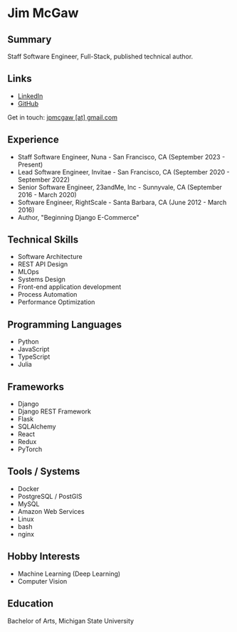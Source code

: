 # Jim McGaw

## Summary
Staff Software Engineer, Full-Stack, published technical author.

## Links
* <a href="https://www.linkedin.com/in/jimmcgaw/" target="_blank">LinkedIn</a>
* <a href="https://github.com/jimmcgaw" target="_blank">GitHub</a>

Get in touch: <a href="mailto:jpmcgaw@gmail.com">jpmcgaw [at] gmail.com</a>

## Experience
* Staff Software Engineer, Nuna - San Francisco, CA (September 2023 - Present)
* Lead Software Engineer, Invitae - San Francisco, CA (September 2020 - September 2022)
* Senior Software Engineer, 23andMe, Inc - Sunnyvale, CA (September 2016 - March 2020)
* Software Engineer, RightScale - Santa Barbara, CA (June 2012 - March 2016)
* Author, "Beginning Django E-Commerce"

## Technical Skills
* Software Architecture
* REST API Design
* MLOps
* Systems Design
* Front-end application development
* Process Automation
* Performance Optimization

## Programming Languages
* Python
* JavaScript
* TypeScript
* Julia

## Frameworks
* Django
* Django REST Framework
* Flask
* SQLAlchemy
* React
* Redux
* PyTorch

## Tools / Systems
* Docker
* PostgreSQL / PostGIS
* MySQL
* Amazon Web Services
* Linux
* bash
* nginx

## Hobby Interests
* Machine Learning (Deep Learning)
* Computer Vision

## Education
Bachelor of Arts, Michigan State University